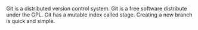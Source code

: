 Git is a distributed version control system.
Git is a free software distribute under the GPL.
Git has a mutable index called stage.
Creating a new branch is quick and simple.

